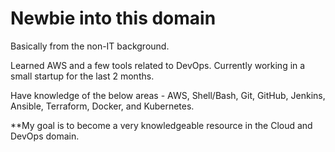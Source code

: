 # Newbie into this domain
Basically from the non-IT background.

Learned AWS and a few tools related to DevOps. Currently working in a small startup for the last 2 months.

Have knowledge of the below areas - AWS, Shell/Bash, Git, GitHub, Jenkins, Ansible, Terraform, Docker, and Kubernetes.

**My goal is to become a very knowledgeable resource in the Cloud and DevOps domain.
